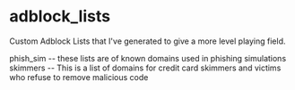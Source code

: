 # adblock_lists
Custom Adblock Lists that I've generated to give a more level playing field. 

phish_sim -- these lists are of known domains used in phishing simulations  
skimmers -- This is a list of domains for credit card skimmers and victims who refuse to remove malicious code

